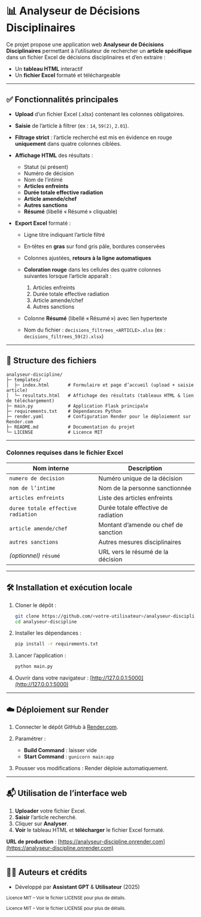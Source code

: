 # 📊 Analyseur de Décisions Disciplinaires

Ce projet propose une application web **Analyseur de Décisions Disciplinaires** permettant à l’utilisateur de rechercher un **article spécifique** dans un fichier Excel de décisions disciplinaires et d’en extraire :

* Un **tableau HTML** interactif
* Un **fichier Excel** formaté et téléchargeable

---

## ✅ Fonctionnalités principales

* **Upload** d’un fichier Excel (.xlsx) contenant les colonnes obligatoires.
* **Saisie** de l’article à filtrer (ex : `14`, `59(2)`, `2.01`).
* **Filtrage strict** : l’article recherché est mis en évidence en rouge **uniquement** dans quatre colonnes ciblées.
* **Affichage HTML** des résultats :

  * Statut (si présent)
  * Numéro de décision
  * Nom de l’intimé
  * **Articles enfreints**
  * **Durée totale effective radiation**
  * **Article amende/chef**
  * **Autres sanctions**
  * **Résumé** (libellé « Résumé » cliquable)
* **Export Excel** formaté :

  * Ligne titre indiquant l’article filtré
  * En‑têtes en **gras** sur fond gris pâle, bordures conservées
  * Colonnes ajustées, **retours à la ligne automatiques**
  * **Coloration rouge** dans les cellules des quatre colonnes suivantes lorsque l’article apparaît :

    1. Articles enfreints
    2. Durée totale effective radiation
    3. Article amende/chef
    4. Autres sanctions
  * Colonne **Résumé** (libellé « Résumé ») avec lien hypertexte
  * Nom du fichier : `decisions_filtrees_<ARTICLE>.xlsx` (ex : `decisions_filtrees_59(2).xlsx`)

---

## 📁 Structure des fichiers

```plaintext
analyseur-discipline/
├─ templates/
│  ├─ index.html       # Formulaire et page d’accueil (upload + saisie article)
│  └─ resultats.html   # Affichage des résultats (tableaux HTML & lien de téléchargement)
├─ main.py             # Application Flask principale
├─ requirements.txt    # Dépendances Python
├─ render.yaml         # Configuration Render pour le déploiement sur Render.com
├─ README.md           # Documentation du projet
└─ LICENSE             # Licence MIT
```

---

### Colonnes requises dans le fichier Excel

| Nom interne                        | Description                          |
| ---------------------------------- | ------------------------------------ |
| `numero de decision`               | Numéro unique de la décision         |
| `nom de l’intime`                  | Nom de la personne sanctionnée       |
| `articles enfreints`               | Liste des articles enfreints         |
| `duree totale effective radiation` | Durée totale effective de radiation  |
| `article amende/chef`              | Montant d’amende ou chef de sanction |
| `autres sanctions`                 | Autres mesures disciplinaires        |
| *(optionnel)* `résumé`             | URL vers le résumé de la décision    |

---

## 🛠 Installation et exécution locale

1. Cloner le dépôt :

   ```bash
   git clone https://github.com/<votre-utilisateur>/analyseur-discipline.git
   cd analyseur-discipline
   ```
2. Installer les dépendances :

   ```bash
   pip install -r requirements.txt
   ```
3. Lancer l’application :

   ```bash
   python main.py
   ```
4. Ouvrir dans votre navigateur : [http://127.0.0.1:5000](http://127.0.0.1:5000)

---

## ☁️ Déploiement sur Render

1. Connecter le dépôt GitHub à [Render.com](https://render.com).
2. Paramétrer :

   * **Build Command** : laisser vide
   * **Start Command** : `gunicorn main:app`
3. Pousser vos modifications : Render déploie automatiquement.

---

## 📬 Utilisation de l’interface web

1. **Uploader** votre fichier Excel.
2. **Saisir** l’article recherché.
3. Cliquer sur **Analyser**.
4. **Voir** le tableau HTML et **télécharger** le fichier Excel formaté.

**URL de production** : [https://analyseur-discipline.onrender.com](https://analyseur-discipline.onrender.com)

---

## 🧑‍💻 Auteurs et crédits

* Développé par **Assistant GPT** & **Utilisateur** (2025)

<sub>Licence MIT – Voir le fichier LICENSE pour plus de détails.</sub>





<sub>Licence MIT – Voir le fichier LICENSE pour plus de détails.</sub>



